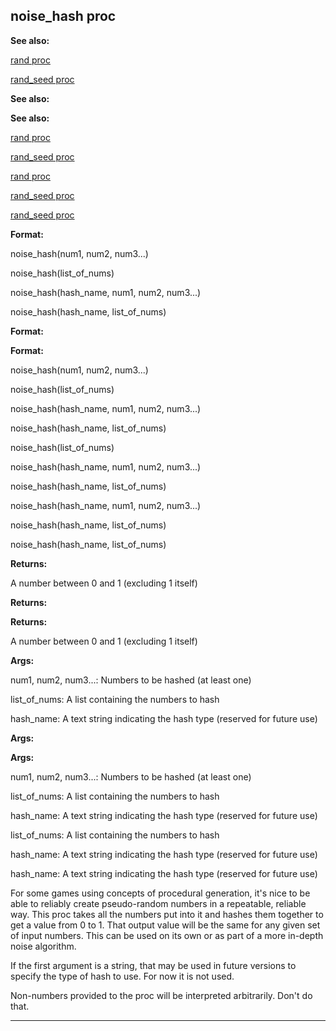 

 noise\_hash proc
------------------




**See also:** 


[rand proc](#/proc/rand) 

[rand\_seed proc](#/proc/rand_seed) 




**See also:** 

**See also:**

[rand proc](#/proc/rand) 

[rand\_seed proc](#/proc/rand_seed) 


[rand proc](#/proc/rand)

[rand\_seed proc](#/proc/rand_seed) 

[rand\_seed proc](#/proc/rand_seed)


**Format:** 


 noise\_hash(num1, num2, num3...)
 
 noise\_hash(list\_of\_nums)
 
 noise\_hash(hash\_name, num1, num2, num3...)
 
 noise\_hash(hash\_name, list\_of\_nums)
 





**Format:** 

**Format:**

 noise\_hash(num1, num2, num3...)
 
 noise\_hash(list\_of\_nums)
 
 noise\_hash(hash\_name, num1, num2, num3...)
 
 noise\_hash(hash\_name, list\_of\_nums)
 




 noise\_hash(list\_of\_nums)
 
 noise\_hash(hash\_name, num1, num2, num3...)
 
 noise\_hash(hash\_name, list\_of\_nums)
 



 noise\_hash(hash\_name, num1, num2, num3...)
 
 noise\_hash(hash\_name, list\_of\_nums)
 


 noise\_hash(hash\_name, list\_of\_nums)



**Returns:** 


 A number between 0 and 1 (excluding 1 itself)
 


**Returns:** 

**Returns:**

 A number between 0 and 1 (excluding 1 itself)



**Args:** 


 num1, num2, num3...: Numbers to be hashed (at least one)
 
 list\_of\_nums: A list containing the numbers to hash
 
 hash\_name: A text string indicating the hash type (reserved for future use)
 




**Args:** 

**Args:**

 num1, num2, num3...: Numbers to be hashed (at least one)
 
 list\_of\_nums: A list containing the numbers to hash
 
 hash\_name: A text string indicating the hash type (reserved for future use)
 



 list\_of\_nums: A list containing the numbers to hash
 
 hash\_name: A text string indicating the hash type (reserved for future use)
 


 hash\_name: A text string indicating the hash type (reserved for future use)


 For some games using concepts of procedural generation, it's nice to be
able to reliably create pseudo-random numbers in a repeatable, reliable way.
This proc takes all the numbers put into it and hashes them together to get
a value from 0 to 1. That output value will be the same for any given set of
input numbers. This can be used on its own or as part of a more in-depth
noise algorithm.




 If the first argument is a string, that may be used in future versions to
specify the type of hash to use. For now it is not used.




 Non-numbers provided to the proc will be interpreted arbitrarily. Don't do
that.





---


